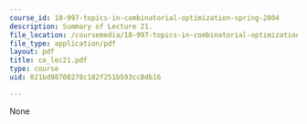 ```yaml
---
course_id: 18-997-topics-in-combinatorial-optimization-spring-2004
description: Summary of Lecture 21.
file_location: /coursemedia/18-997-topics-in-combinatorial-optimization-spring-2004/821bd98708278c182f251b593cc8db16_co_lec21.pdf
file_type: application/pdf
layout: pdf
title: co_lec21.pdf
type: course
uid: 821bd98708278c182f251b593cc8db16

---
```

None